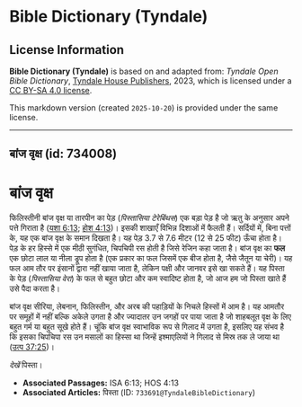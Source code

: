 # Bible Dictionary (Tyndale)

## License Information

**Bible Dictionary (Tyndale)** is based on and adapted from: _Tyndale Open Bible Dictionary_, [Tyndale House Publishers](https://tyndaleopenresources.com/), 2023, which is licensed under a [CC BY-SA 4.0 license](https://creativecommons.org/licenses/by-sa/4.0/legalcode.en).

This markdown version (created `2025-10-20`) is provided under the same license.



--------------------------------

## बांज वृक्ष (id: 734008)

बांज वृक्ष
==========

फिलिस्तीनी बांज वृक्ष या तारपीन का पेड़ (*पिस्तासिया टेरेबिंथस*) एक बड़ा पेड़ है जो ऋतु के अनुसार अपने पत्ते गिराता है ([यशा 6:13](https://ref.ly/Isa6:13); [होश 4:13](https://ref.ly/Hos4:13))। इसकी शाखाएँ विभिन्न दिशाओं में फैलती हैं। सर्दियों में, बिना पत्तों के, यह एक बांज वृक्ष के समान दिखता है। यह पेड़ 3\.7 से 7\.6 मीटर (12 से 25 फीट) ऊँचा होता है। पेड़ के हर हिस्से में एक मीठी सुगंधित, चिपचिपी रस होती है जिसे रेजिन कहा जाता है। बांज वृक्ष का **फल** एक छोटा लाल या नीला ड्रूप होता है (एक प्रकार का फल जिसमें एक बीज होता है, जैसे जैतून या चेरी)। यह फल आम तौर पर इंसानों द्वारा नहीं खाया जाता है, लेकिन पक्षी और जानवर इसे खा सकते हैं। यह पिस्ता के पेड़ (*पिस्तासिया वेरा*) के फल से बहुत छोटा और कम स्वादिष्ट होता है, जो आज हम जो पिस्ता खाते हैं उसे पैदा करता है।

बांज वृक्ष सीरिया, लेबनान, फिलिस्तीन, और अरब की पहाड़ियों के निचले हिस्सों में आम है। यह आमतौर पर समूहों में नहीं बल्कि अकेले उगता है और ज्यादातर उन जगहों पर पाया जाता है जो शाहबलूत वृक्ष के लिए बहुत गर्म या बहुत सूखे होते हैं। चूंकि बांज वृक्ष स्वाभाविक रूप से गिलाद में उगता है, इसलिए यह संभव है कि इसका चिपचिपा रस उन मसालों का हिस्सा था जिन्हें इश्माएलियों ने गिलाद से मिस्र तक ले जाया था ([उत्प 37:25](https://ref.ly/Gen37:25))। 

*देखें*  पिस्ता। 

* **Associated Passages:** ISA 6:13; HOS 4:13
* **Associated Articles:** पिस्ता (ID: `733691@TyndaleBibleDictionary`)

